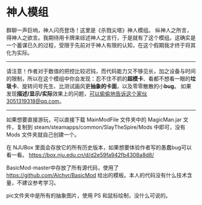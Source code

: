 # 神人模组

群聊一声巨响，神人闪亮登场！这里是《杀戮尖塔》神人模组。
纵神人之所言，得神人之欲言。我期待用卡牌来综述神人之言行，于是就有了这个模组。这确实是一个蓄谋已久的过程，受限于先前对于神人有限的认知，在这个假期我才终于将其化为实际。

---

请注意！作者对于数值的把控比较迟钝，而代码能力又不够见长，加之设备与时间的限制，所以在这个模组中你会发现：忍不住不抓的**超模卡**、看都不想看一眼的**垃圾卡**、旋转问号先生、比测试画风更**抽象的卡面**，以及零零散散的小**bug**。
如果发现**描述/显示/实际**效果上的问题，可以偷偷地告诉这个家伙3051319318@qq.com。

---

如果想要直接游玩，可以直接下载 MainModFile 文件夹中的 MagicMan.jar 文件，复制到 steam/steamapps/common/SlayTheSpire/Mods 中即可，没有 Mods 文件夹就自己创建一个。

在 NJUBox 里面会存放它的所有历史版本，如果想要体验作者写的愚蠢bug可以看一看。 https://box.nju.edu.cn/d/d2e59fa942fb4308a8d8/

BasicMod-master中存放了所有源代码，使用了 https://github.com/Alchyr/BasicMod 给出的模板。本人的代码没有什么技术含量，不建议参考学习。

pic文件夹中是所有的抽象图片，使用 PS 和鼠标绘制，没什么可说的。
